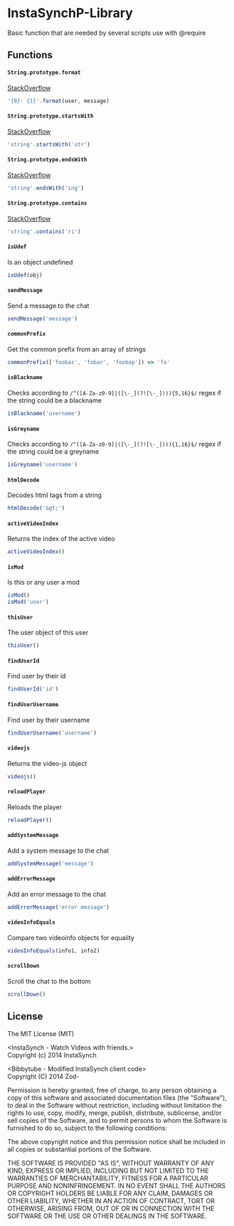 InstaSynchP-Library
===================

Basic function that are needed by several scripts use with @require

Functions
---------
#### `String.prototype.format`
[StackOverflow](http://stackoverflow.com/a/4673436)
```javascript
'{0}: {1}'.format(user, message)
```

#### `String.prototype.startsWith`
[StackOverflow](http://stackoverflow.com/a/646643)
```javascript
'string'.startsWith('str')
```
#### `String.prototype.endsWith`
[StackOverflow](http://stackoverflow.com/a/646643)
```javascript
'string'.endsWith('ing')
```

#### `String.prototype.contains`
[StackOverflow](http://stackoverflow.com/a/1978419)
```javascript
'string'.contains('ri')
```

#### `isUdef`
Is an object undefined
```javascript
isUdef(obj)
```
#### `sendMessage`
Send a message to the chat
```javascript
sendMessage('message')
```

#### `commonPrefix`
Get the common prefix from an array of strings
```javascript
commonPrefix(['foobaz', 'fobar', 'foobap']) => 'fo'
```

#### `isBlackname`
Checks according to `/^([A-Za-z0-9]|([\-_](?![\-_]))){5,16}$/` regex if the string could be a blackname
```javascript
isBlackname('username')
```

#### `isGreyname`
Checks according to `/^([A-Za-z0-9]|([\-_](?![\-_]))){1,16}$/` regex if the string could be a greyname
```javascript
isGreyname('username')
```

#### `htmlDecode`
Decodes html tags from a string
```javascript
htmlDecode('&gt;')
```

#### `activeVideoIndex`
Returns the index of the active video
```javascript
activeVideoIndex()
```

#### `isMod`
Is this or any user a mod
```javascript
isMod()
isMod('user')
```

#### `thisUser`
The user object of this user
```javascript
thisUser()
```

#### `findUserId`
Find user by their id
```javascript
findUserId('id')
```

#### `findUserUsername`
Find user by their username
```javascript
findUserUsername('username')
```

#### `videojs`
Returns the video-js object
```javascript
videojs()
```

#### `reloadPlayer`
Reloads the player
```javascript
reloadPlayer()
```

#### `addSystemMessage`
Add a system message to the chat
```javascript
addSystemMessage('message')
```

#### `addErrorMessage`
Add an error message to the chat
```javascript
addErrorMessage('error message')
```

#### `videoInfoEquals`
Compare two videoinfo objects for equality
```javascript
videoInfoEquals(info1, info2)
```
#### `scrollDown`
Scroll the chat to the bottom
```javascript
scrollDown()
```

License
-----------
The MIT License (MIT)<br>

&lt;InstaSynch - Watch Videos with friends.&gt;<br>
Copyright (c) 2014 InstaSynch

&lt;Bibbytube - Modified InstaSynch client code&gt;<br>
Copyright (C) 2014  Zod-

Permission is hereby granted, free of charge, to any person obtaining a copy
of this software and associated documentation files (the "Software"), to deal
in the Software without restriction, including without limitation the rights
to use, copy, modify, merge, publish, distribute, sublicense, and/or sell
copies of the Software, and to permit persons to whom the Software is
furnished to do so, subject to the following conditions:

The above copyright notice and this permission notice shall be included in all
copies or substantial portions of the Software.

THE SOFTWARE IS PROVIDED "AS IS", WITHOUT WARRANTY OF ANY KIND, EXPRESS OR
IMPLIED, INCLUDING BUT NOT LIMITED TO THE WARRANTIES OF MERCHANTABILITY,
FITNESS FOR A PARTICULAR PURPOSE AND NONINFRINGEMENT. IN NO EVENT SHALL THE
AUTHORS OR COPYRIGHT HOLDERS BE LIABLE FOR ANY CLAIM, DAMAGES OR OTHER
LIABILITY, WHETHER IN AN ACTION OF CONTRACT, TORT OR OTHERWISE, ARISING FROM,
OUT OF OR IN CONNECTION WITH THE SOFTWARE OR THE USE OR OTHER DEALINGS IN THE
SOFTWARE.
